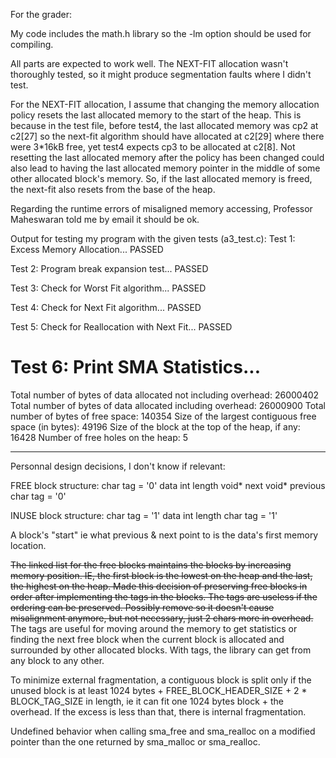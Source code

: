 For the grader: 

My code includes the math.h library so the -lm option should be used for compiling.

All parts are expected to work well. The NEXT-FIT allocation wasn't thoroughly tested, so it might produce segmentation faults where I didn't test.

For the NEXT-FIT allocation, I assume that changing the memory allocation policy resets the last allocated memory to the start of the heap. This is because in the test file, before test4, the last allocated memory was cp2 at c2[27] so the next-fit algorithm should have allocated at c2[29] where there were 3*16kB free, yet test4 expects cp3 to be allocated at c2[8]. Not resetting the last allocated memory after the policy has been changed could also lead to having the last allocated memory pointer in the middle of some other allocated block's memory. So, if the last allocated memory is freed, the next-fit also resets from the base of the heap.

Regarding the runtime errors of misaligned memory accessing, Professor Maheswaran told me by email it should be ok.

Output for testing my program with the given tests (a3_test.c):
Test 1: Excess Memory Allocation...
                                 PASSED

Test 2: Program break expansion test...
                                 PASSED

Test 3: Check for Worst Fit algorithm...
                                 PASSED

Test 4: Check for Next Fit algorithm...
                                 PASSED

Test 5: Check for Reallocation with Next Fit...
                                 PASSED

Test 6: Print SMA Statistics...
===============================
Total number of bytes of data allocated not including overhead: 26000402
Total number of bytes of data allocated including overhead: 26000900
Total number of bytes of free space: 140354
Size of the largest contiguous free space (in bytes): 49196
Size of the block at the top of the heap, if any: 16428
Number of free holes on the heap: 5

--------------------------------------------------------------------------------------------
Personnal design decisions, I don't know if relevant:

FREE block structure:
char tag = '0'
data
int length
void* next
void* previous
char tag = '0'

INUSE block structure:
char tag = '1'
data
int length
char tag = '1'

A block's "start" ie what previous & next point to is the data's first memory location.

~~The linked list for the free blocks maintains the blocks by increasing memory position. IE, the first block is the lowest on the heap and the last, the highest on the heap.
Made this decision of preserving free blocks in order after implementing the tags in the blocks. The tags are useless if the ordering can be preserved. Possibly remove so it doesn't cause misalignment anymore, but not necessary, just 2 chars more in overhead.~~ The tags are useful for moving around the memory to get statistics or finding the next free block when the current block is allocated and surrounded by other allocated blocks. With tags, the library can get from any block to any other.

To minimize external fragmentation, a contiguous block is split only if the unused block is at least 1024 bytes + FREE_BLOCK_HEADER_SIZE + 2 * BLOCK_TAG_SIZE in length, ie it can fit one 1024 bytes block + the overhead. If the excess is less than that, there is internal fragmentation.

Undefined behavior when calling sma_free and sma_realloc on a modified pointer than the one returned by sma_malloc or sma_realloc.